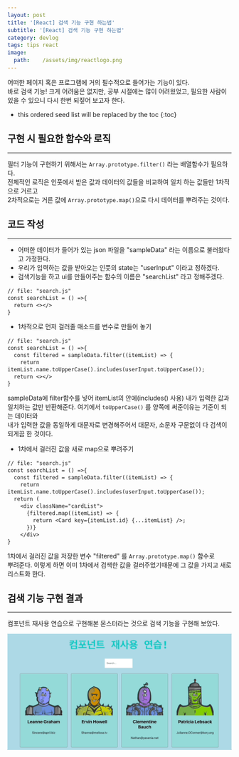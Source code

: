 ```yaml
---
layout: post
title: '[React] 검색 기능 구현 하는법'
subtitle: '[React] 검색 기능 구현 하는법'
category: devlog
tags: tips react
image:
  path:    /assets/img/reactlogo.png
---
```


어떠한 페이지 혹은 프로그램에 거의 필수적으로 들어가는 기능이 있다.  
바로 검색 기능! 크게 어려움은 없지만, 공부 시절에는 많이 어려웠었고, 필요한 사람이  
있을 수 있으니 다시 한번 되짚어 보고자 한다.  

<!-- more -->

* this ordered seed list will be replaced by the toc
{:toc}  

## 구현 시 필요한 함수와 로직  
---  
필터 기능이 구현하기 위해서는 `Array.prototype.filter()` 라는 배열함수가 필요하다.  
전체적인 로직은 인풋에서 받은 값과 데이터의 값들을 비교하여 일치 하는 값들만 1차적으로 거르고  
2차적으로는 거른 값에 `Array.prototype.map()`으로 다시 데이터를 뿌려주는 것이다.  

## 코드 작성  
---  
* 어떠한 데이터가 들어가 있는 json 파일을 "sampleData" 라는 이름으로 불러왔다고 가정한다.  
* 우리가 입력하는 값을 받아오는 인풋의 state는 "userInput" 이라고 정하겠다.  
* 검색기능을 하고 ui를 만들어주는 함수의 이름은 "searchList" 라고 정해주겠다.  
```react
// file: "search.js"
const searchList = () =>{
  return <></>
}
```  


* 1차적으로 먼저 걸러줄 매소드를 변수로 만들어 놓기  
```react
// file: "search.js"
const searchList = () =>{
  const filtered = sampleData.filter((itemList) => {
    return itemList.name.toUpperCase().includes(userInput.toUpperCase());
  return <></>
}
```  

sampleData에 filter함수를 넣어 itemList의 안에(includes() 사용) 내가 입력한 값과  
일치하는 값만 반환해준다. 여기에서 `toUpperCase()` 를 양쪽에 써준이유는 기준이 되는 데이터와  
내가 입력한 값을 동일하게 대문자로 변경해주어서 대문자, 소문자 구문없이 다 검색이 되게끔 한 것이다.  

* 1차에서 걸러진 값을 새로 map으로 뿌려주기  
```react
// file: "search.js"
const searchList = () =>{
  const filtered = sampleData.filter((itemList) => {
    return itemList.name.toUpperCase().includes(userInput.toUpperCase());
  return (
    <div className="cardList">
      {filtered.map((itemList) => {
        return <Card key={itemList.id} {...itemList} />;
      })}
    </div>
}
```  

1차에서 걸러진 값을 저장한 변수 "filtered" 를 `Array.prototype.map()` 함수로  
뿌려준다. 이렇게 하면 이미 1차에서 검색한 값을 걸러주었기때문에 그 값을 가지고 새로 리스트화 한다.  

## 검색 기능 구현 결과  
---  
컴포넌트 재사용 연습으로 구현해본 몬스터라는 것으로 검색 기능을 구현해 보았다.  

![사진1](/assets/img/tips/2022-03-25-react-search/2022-03-25-search.gif)  

